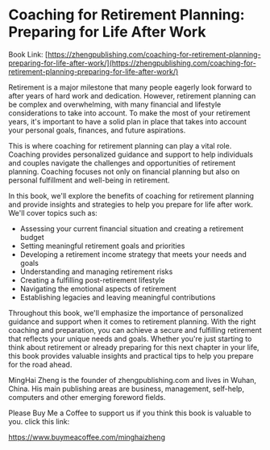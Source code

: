# Coaching for Retirement Planning: Preparing for Life After Work

Book Link: [https://zhengpublishing.com/coaching-for-retirement-planning-preparing-for-life-after-work/](https://zhengpublishing.com/coaching-for-retirement-planning-preparing-for-life-after-work/)

Retirement is a major milestone that many people eagerly look forward to after years of hard work and dedication. However, retirement planning can be complex and overwhelming, with many financial and lifestyle considerations to take into account. To make the most of your retirement years, it's important to have a solid plan in place that takes into account your personal goals, finances, and future aspirations.

This is where coaching for retirement planning can play a vital role. Coaching provides personalized guidance and support to help individuals and couples navigate the challenges and opportunities of retirement planning. Coaching focuses not only on financial planning but also on personal fulfillment and well-being in retirement.

In this book, we'll explore the benefits of coaching for retirement planning and provide insights and strategies to help you prepare for life after work. We'll cover topics such as:

* Assessing your current financial situation and creating a retirement budget
* Setting meaningful retirement goals and priorities
* Developing a retirement income strategy that meets your needs and goals
* Understanding and managing retirement risks
* Creating a fulfilling post-retirement lifestyle
* Navigating the emotional aspects of retirement
* Establishing legacies and leaving meaningful contributions

Throughout this book, we'll emphasize the importance of personalized guidance and support when it comes to retirement planning. With the right coaching and preparation, you can achieve a secure and fulfilling retirement that reflects your unique needs and goals. Whether you're just starting to think about retirement or already preparing for this next chapter in your life, this book provides valuable insights and practical tips to help you prepare for the road ahead.

MingHai Zheng is the founder of zhengpublishing.com and lives in Wuhan, China. His main publishing areas are business, management, self-help, computers and other emerging foreword fields.

Please Buy Me a Coffee to support us if you think this book is valuable to you. click this link:

https://www.buymeacoffee.com/minghaizheng
